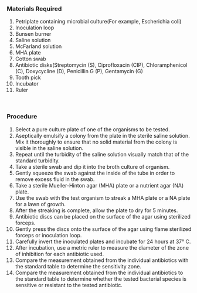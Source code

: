 ### Materials Required
1. Petriplate containing microbial culture(For example, Escherichia coli)
2. Inoculation loop
3. Bunsen burner
4. Saline solution
5. McFarland solution
6. MHA plate
7. Cotton swab
8. Antibiotic disks(Streptomycin (S), Ciprofloxacin (CIP), Chloramphenicol (C), Doxycycline (D), Penicillin G (P), Gentamycin (G)
9. Tooth pick
10. Incubator
11. Ruler
 
&nbsp;

### Procedure
 
1. Select a pure culture plate of one of the organisms to be tested.
2. Aseptically emulsify a colony from the plate in the sterile saline solution. Mix it thoroughly to ensure that no solid material from the colony is visible in the saline solution.
3. Repeat until the turbidity of the saline solution visually match that of the standard turbidity.
4. Take a sterile swab and dip it into the broth culture of organism.
5. Gently squeeze the swab against the inside of the tube in order to remove excess fluid in the swab.
6. Take a sterile Mueller-Hinton agar (MHA) plate or a nutrient agar (NA) plate.
7. Use the swab with the test organism to streak a MHA plate or a NA plate for a lawn of growth.
8. After the streaking is complete, allow the plate to dry for 5 minutes.
9. Antibiotic discs can be placed on the surface of the agar using sterilized forceps.
10. Gently press the discs onto the surface of the agar using flame sterilized forceps or inoculation loop.
11. Carefully invert the inoculated plates and incubate for 24 hours at 37° C.
12. After incubation, use a metric ruler to measure the diameter of the zone of inhibition for each antibiotic used.
13. Compare the measurement obtained from the individual antibiotics with the standard table to determine the sensitivity zone.
14. Compare the measurement obtained from the individual antibiotics to the standard table to determine whether the tested bacterial species is sensitive or resistant to the tested antibiotic.

